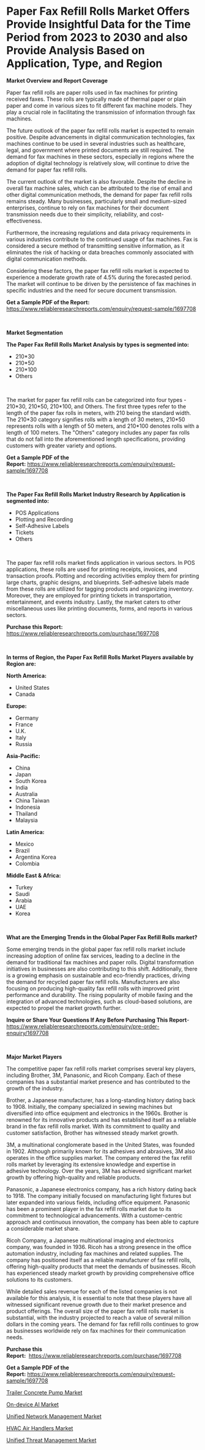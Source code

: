 <p><h1>Paper Fax Refill Rolls Market Offers Provide Insightful Data for the Time Period from 2023 to 2030 and also Provide Analysis Based on Application, Type, and Region</h1></p><p><strong>Market Overview and Report Coverage</strong></p>
<p><p>Paper fax refill rolls are paper rolls used in fax machines for printing received faxes. These rolls are typically made of thermal paper or plain paper and come in various sizes to fit different fax machine models. They play a crucial role in facilitating the transmission of information through fax machines.</p><p>The future outlook of the paper fax refill rolls market is expected to remain positive. Despite advancements in digital communication technologies, fax machines continue to be used in several industries such as healthcare, legal, and government where printed documents are still required. The demand for fax machines in these sectors, especially in regions where the adoption of digital technology is relatively slow, will continue to drive the demand for paper fax refill rolls.</p><p>The current outlook of the market is also favorable. Despite the decline in overall fax machine sales, which can be attributed to the rise of email and other digital communication methods, the demand for paper fax refill rolls remains steady. Many businesses, particularly small and medium-sized enterprises, continue to rely on fax machines for their document transmission needs due to their simplicity, reliability, and cost-effectiveness.</p><p>Furthermore, the increasing regulations and data privacy requirements in various industries contribute to the continued usage of fax machines. Fax is considered a secure method of transmitting sensitive information, as it eliminates the risk of hacking or data breaches commonly associated with digital communication methods.</p><p>Considering these factors, the paper fax refill rolls market is expected to experience a moderate growth rate of 4.5% during the forecasted period. The market will continue to be driven by the persistence of fax machines in specific industries and the need for secure document transmission.</p></p>
<p><strong>Get a Sample PDF of the Report:</strong> <a href="https://www.reliableresearchreports.com/enquiry/request-sample/1697708">https://www.reliableresearchreports.com/enquiry/request-sample/1697708</a></p>
<p>&nbsp;</p>
<p><strong>Market Segmentation</strong></p>
<p><strong>The Paper Fax Refill Rolls Market Analysis by types is segmented into:</strong></p>
<p><ul><li>210*30</li><li>210*50</li><li>210*100</li><li>Others</li></ul></p>
<p>&nbsp;</p>
<p><p>The market for paper fax refill rolls can be categorized into four types - 210*30, 210*50, 210*100, and Others. The first three types refer to the length of the paper fax rolls in meters, with 210 being the standard width. The 210*30 category signifies rolls with a length of 30 meters, 210*50 represents rolls with a length of 50 meters, and 210*100 denotes rolls with a length of 100 meters. The "Others" category includes any paper fax rolls that do not fall into the aforementioned length specifications, providing customers with greater variety and options.</p></p>
<p><strong>Get a Sample PDF of the Report:</strong>&nbsp;<a href="https://www.reliableresearchreports.com/enquiry/request-sample/1697708">https://www.reliableresearchreports.com/enquiry/request-sample/1697708</a></p>
<p>&nbsp;</p>
<p><strong>The Paper Fax Refill Rolls Market Industry Research by Application is segmented into:</strong></p>
<p><ul><li>POS Applications</li><li>Plotting and Recording</li><li>Self-Adhesive Labels</li><li>Tickets</li><li>Others</li></ul></p>
<p>&nbsp;</p>
<p><p>The paper fax refill rolls market finds application in various sectors. In POS applications, these rolls are used for printing receipts, invoices, and transaction proofs. Plotting and recording activities employ them for printing large charts, graphic designs, and blueprints. Self-adhesive labels made from these rolls are utilized for tagging products and organizing inventory. Moreover, they are employed for printing tickets in transportation, entertainment, and events industry. Lastly, the market caters to other miscellaneous uses like printing documents, forms, and reports in various sectors.</p></p>
<p><strong>Purchase this Report:</strong>&nbsp; <a href="https://www.reliableresearchreports.com/purchase/1697708">https://www.reliableresearchreports.com/purchase/1697708</a></p>
<p>&nbsp;</p>
<p><strong>In terms of Region, the Paper Fax Refill Rolls Market Players available by Region are:</strong></p>
<p>
    <p> <strong> North America: </strong>
        <ul>
            <li>United States</li>
            <li>Canada</li>
        </ul>
        </p> 
    <p> <strong> Europe: </strong>
        <ul>
            <li>Germany</li>
            <li>France</li>
            <li>U.K.</li>
            <li>Italy</li>
            <li>Russia</li>
        </ul>
        </p> 
    <p> <strong> Asia-Pacific: </strong>
        <ul>
            <li>China</li>
            <li>Japan</li>
            <li>South Korea</li>
            <li>India</li>
            <li>Australia</li>
            <li>China Taiwan</li>
            <li>Indonesia</li>
            <li>Thailand</li>
            <li>Malaysia</li>
        </ul>
        </p> 
    <p> <strong> Latin America: </strong>
        <ul>
            <li>Mexico</li>
            <li>Brazil</li>
            <li>Argentina Korea</li>
            <li>Colombia</li>
        </ul>
        </p> 
    <p> <strong> Middle East & Africa: </strong>
        <ul>
            <li>Turkey</li>
            <li>Saudi</li>
            <li>Arabia</li>
            <li>UAE</li>
            <li>Korea</li>
        </ul>
    </p>
    </p>
<p>&nbsp;</p>
<p><strong>What are the Emerging Trends in the Global Paper Fax Refill Rolls market?</strong></p>
<p><p>Some emerging trends in the global paper fax refill rolls market include increasing adoption of online fax services, leading to a decline in the demand for traditional fax machines and paper rolls. Digital transformation initiatives in businesses are also contributing to this shift. Additionally, there is a growing emphasis on sustainable and eco-friendly practices, driving the demand for recycled paper fax refill rolls. Manufacturers are also focusing on producing high-quality fax refill rolls with improved print performance and durability. The rising popularity of mobile faxing and the integration of advanced technologies, such as cloud-based solutions, are expected to propel the market growth further.</p></p>
<p><strong>Inquire or Share Your Questions If Any Before Purchasing This Report</strong>- <a href="https://www.reliableresearchreports.com/enquiry/pre-order-enquiry/1697708">https://www.reliableresearchreports.com/enquiry/pre-order-enquiry/1697708</a></p>
<p>&nbsp;</p>
<p><strong>Major Market Players</strong></p>
<p><p>The competitive paper fax refill rolls market comprises several key players, including Brother, 3M, Panasonic, and Ricoh Company. Each of these companies has a substantial market presence and has contributed to the growth of the industry.</p><p>Brother, a Japanese manufacturer, has a long-standing history dating back to 1908. Initially, the company specialized in sewing machines but diversified into office equipment and electronics in the 1960s. Brother is renowned for its innovative products and has established itself as a reliable brand in the fax refill rolls market. With its commitment to quality and customer satisfaction, Brother has witnessed steady market growth.</p><p>3M, a multinational conglomerate based in the United States, was founded in 1902. Although primarily known for its adhesives and abrasives, 3M also operates in the office supplies market. The company entered the fax refill rolls market by leveraging its extensive knowledge and expertise in adhesive technology. Over the years, 3M has achieved significant market growth by offering high-quality and reliable products.</p><p>Panasonic, a Japanese electronics company, has a rich history dating back to 1918. The company initially focused on manufacturing light fixtures but later expanded into various fields, including office equipment. Panasonic has been a prominent player in the fax refill rolls market due to its commitment to technological advancements. With a customer-centric approach and continuous innovation, the company has been able to capture a considerable market share.</p><p>Ricoh Company, a Japanese multinational imaging and electronics company, was founded in 1936. Ricoh has a strong presence in the office automation industry, including fax machines and related supplies. The company has positioned itself as a reliable manufacturer of fax refill rolls, offering high-quality products that meet the demands of businesses. Ricoh has experienced steady market growth by providing comprehensive office solutions to its customers.</p><p>While detailed sales revenue for each of the listed companies is not available for this analysis, it is essential to note that these players have all witnessed significant revenue growth due to their market presence and product offerings. The overall size of the paper fax refill rolls market is substantial, with the industry projected to reach a value of several million dollars in the coming years. The demand for fax refill rolls continues to grow as businesses worldwide rely on fax machines for their communication needs.</p></p>
<p><strong>Purchase this Report:</strong>&nbsp;&nbsp;<a href="https://www.reliableresearchreports.com/purchase/1697708">https://www.reliableresearchreports.com/purchase/1697708</a></p>
<p></p>
<p><strong>Get a Sample PDF of the Report:</strong>&nbsp;<a href="https://www.reliableresearchreports.com/enquiry/request-sample/1697708">https://www.reliableresearchreports.com/enquiry/request-sample/1697708</a></p>
<p><p><a href="https://www.linkedin.com/pulse/trailer-concrete-pump-market-insights-players-forecast-till/">Trailer Concrete Pump Market</a></p><p><a href="https://www.linkedin.com/pulse/on-device-ai-market-research-report-unlocks-analysis-financial/">On-device AI Market</a></p><p><a href="https://medium.com/@maxinefeest1904/unified-network-management-market-size-growth-forecast-2023-2030-2dbe888fe4f7">Unified Network Management Market</a></p><p><a href="https://github.com/maliyahmorrow6654/Market-Research-Report-List-1/blob/main/hvac-air-handlers-market.md">HVAC Air Handlers Market</a></p><p><a href="https://medium.com/@cullenblick/unified-threat-management-market-size-growth-forecast-2023-2030-af419ede946b">Unified Threat Management Market</a></p></p>
